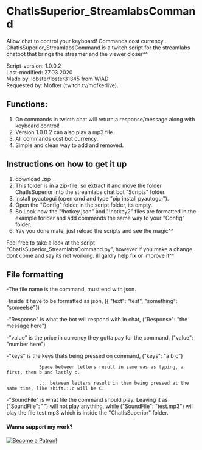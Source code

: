 # ChatIsSuperior_StreamlabsCommand
Allow chat to control your keyboard! Commands cost currency..                   
ChatIsSuperior_StreamlabsCommand is a twitch script for the streamlabs chatbot that brings the streamer and the viewer closer^^

Script-version: 1.0.0.2                     
Last-modified: 27.03.2020                     
Made by: lobster/loster31345 from WiAD                           
Requested by: Mofker (twitch.tv/mofkerlive).


## Functions:
1. On commands in twicth chat will return a response/message along with keyboard control!
2. Version 1.0.0.2 can also play a mp3 file.
2. All commands cost bot currency.
3. Simple and clean way to add and removed.

## Instructions on how to get it up
1. download .zip
2. This folder is in a zip-file, so extract it and move the folder ChatIsSuperior
 into the streamlabs chat bot "Scripts" folder.
3. Install pyautogui (open cmd and type "pip install pyautogui").
4. Open the "Config" folder in the script folder, its empty.
5. So Look how the "!hotkey.json" and "!hotkey2" files are formatted in the example forlder and add commands the same way to your "Config" folder.
6. Yay you done mate, just reload the scripts and see the magic^^

Feel free to take a look at the script "ChatIsSuperior_StreamlabsCommand.py", however if you make a change dont come and say its not working. ill galdly help fix or improve it^^


## File formatting
-The file name is the command, must end with json.

-Inside it have to be formatted as json, ({ "text": "test", "something": "someelse"})

-"Response" is what the bot will respond with in chat, ("Response": "the message here")

-"value" is the price in currency they gotta pay for the command, ("value": "number here")

-"keys" is the keys thats being pressed on command, ("keys": "a b c") 

                Space between letters result in same was as typing, a first, then b and lastly c.
                
                .:. between letters result in them being pressed at the same time, like shift.:.c will be C.
                
-"SoundFile" is what file the command should play. Leaving it as ("SoundFile": "") will not play anything, while ("SoundFile": "test.mp3") will play the file test.mp3 which is inside the "ChatIsSuperior" folder.





#### Wanna support my work?                                                    
[![Become a Patron!](https://i.imgur.com/BbE01dL.png)](https://www.patreon.com/bePatron?u=31657981)
